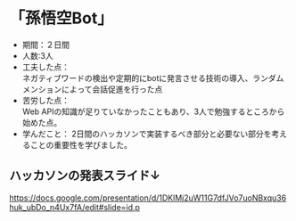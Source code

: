 # 「孫悟空Bot」
- 期間：２日間
- 人数:3人
- 工夫した点：  
ネガティブワードの検出や定期的にbotに発言させる技術の導入、ランダムメンションによって会話促進を行った点
- 苦労した点：  
Web APIの知識が足りていなかったこともあり、3人で勉強するところから始めた点。
- 学んだこと：
2日間のハッカソンで実装するべき部分と必要ない部分を考えることの重要性を学びました。  

## ハッカソンの発表スライド↓
https://docs.google.com/presentation/d/1DKlMj2uW11G7dfJVo7uoNBxqu36huk_ubDo_n4Ux7fA/edit#slide=id.p
